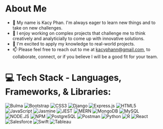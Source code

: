 # About Me
- 👋 My name is Kacy Phan. I'm always eager to learn new things and to take on new challenges.
- 👀 I enjoy working on complex projects that challenge me to think creatively and analyticially to come up with innovative solutions.
- 🌱 I'm excited to apply my knowledge to real-world projects.
- 📫 Please feel free to reach out to me at kacyphann@gmail.com, to collaborate, connect, or if you believe I will be a good fit for your team. 

# 💻 Tech Stack - Languages, Frameworks, & Libraries:
![Bulma](https://img.shields.io/badge/Bulma-00D1B2?style=for-the-badge&logo=Bulma&logoColor=white)
![Bootstrap](https://img.shields.io/badge/Bootstrap-563D7C?style=for-the-badge&logo=bootstrap&logoColor=white)
![CSS3](https://img.shields.io/badge/CSS3-1572B6?style=for-the-badge&logo=css3&logoColor=white)
![Django](https://img.shields.io/badge/Django-092E20?style=for-the-badge&logo=django&logoColor=white)
![Express.js](https://img.shields.io/badge/Express.js-000000?style=for-the-badge&logo=express&logoColor=white)
![HTML5](https://img.shields.io/badge/HTML5-E34F26?style=for-the-badge&logo=html5&logoColor=white)
![JavaScript](https://img.shields.io/badge/JavaScript-F7DF1E?style=for-the-badge&logo=javascript&logoColor=black)
![Jasmine](https://img.shields.io/badge/Jasmine-8A4182?style=for-the-badge&logo=Jasmine&logoColor=white)
![JEST](https://img.shields.io/badge/Jest-C21325?style=for-the-badge&logo=jest&logoColor=white)
![MERN](https://img.shields.io/badge/MERN-000000?style=for-the-badge&logo=mongodb&logoColor=white)
![MongoDB](https://img.shields.io/badge/MongoDB-4EA94B?style=for-the-badge&logo=mongodb&logoColor=white)
![MySQL](https://img.shields.io/badge/MySQL-005C84?style=for-the-badge&logo=mysql&logoColor=white)
![NODE.JS](https://img.shields.io/badge/Node.js-339933?style=for-the-badge&logo=nodedotjs&logoColor=white)
![NPM](https://img.shields.io/badge/npm-CB3837?style=for-the-badge&logo=npm&logoColor=white)
![PostgreSQL](https://img.shields.io/badge/PostgreSQL-316192?style=for-the-badge&logo=postgresql&logoColor=white)
![Postman](https://img.shields.io/badge/Postman-FF6C37?style=for-the-badge&logo=Postman&logoColor=white)
![Python](https://img.shields.io/badge/Python-FFD43B?style=for-the-badge&logo=python&logoColor=blue)
![R](https://img.shields.io/badge/R-276DC3?style=for-the-badge&logo=r&logoColor=white)
![React](https://img.shields.io/badge/React-20232A?style=for-the-badge&logo=react&logoColor=61DAFB)
![Salesforce](https://img.shields.io/badge/Salesforce-00A1E0?style=for-the-badge&logo=Salesforce&logoColor=white)
![Swift](https://img.shields.io/badge/Swift-FA7343?style=for-the-badge&logo=swift&logoColor=white)
![Tableau](https://img.shields.io/badge/Tableau-E97627?style=for-the-badge&logo=Tableau&logoColor=white)
